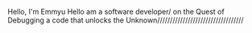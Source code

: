 Hello, I'm  Emmyu
Hello am a software developer/
on the Quest of Debugging a code that unlocks the Unknown//////////////////////////////////
